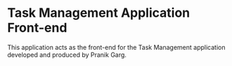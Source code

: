 # Task Management Application Front-end

This application acts as the front-end for the Task Management application developed and produced by Pranik Garg.

